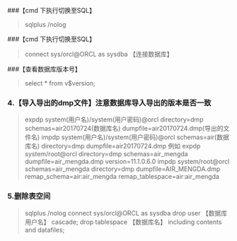 ###【cmd 下执行切换至SQL】
> sqlplus /nolog 
>
###【cmd 下执行切换至SQL】
> connect sys/orcl@ORCL as sysdba 【连接数据库】
> 
###【查看数据库版本号】
> select * from v$version; 
>
### 4.【导入导出的dmp文件】注意数据库导入导出的版本是否一致
> expdp system(用户名)/system(用户密码)@orcl directory=dmp schemas=air20170724(数据库名) dumpfile=air20170724.dmp(导出的文件名)
> impdp system(用户名)/system(用户密码)@orcl schemas=air(数据库名) directory=dmp dumpfile=air20170724.dmp
> 例如
> expdp system/root@orcl directory=dmp schemas=air_mengda dumpfile=air_mengda.dmp version=11.1.0.6.0
> impdp system/root@orcl schemas=air_mengda directory=dmp dumpfile=AIR_MENGDA.dmp  remap_schema=air:air_mengda remap_tablespace=air:air_mengda 
>
### 5.删除表空间
> sqlplus /nolog
> connect sys/orcl@ORCL as sysdba
> drop user 【数据库用户名】 cascade; 
> drop tablespace 【数据库名】 including contents and datafiles;
